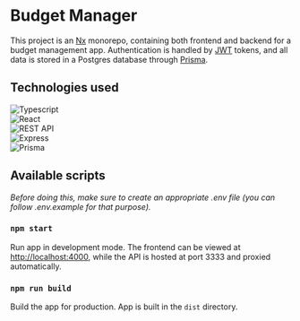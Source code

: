 # Budget Manager

This project is an [Nx](https://nx.dev) monorepo, containing both frontend and backend for a budget management app.
Authentication is handled by [JWT](https://jwt.io) tokens, and all data is stored in a Postgres database through [Prisma](https://prisma.io).

## Technologies used

![Typescript](https://img.shields.io/badge/-Typescript-3178C6?logo=typescript&logoColor=white&style=for-the-badge)  
![React](https://img.shields.io/badge/-ReactJS-61DAFB?logo=react&logoColor=black&style=for-the-badge)  
![REST API](https://img.shields.io/badge/-Rest%20API-006E9D?style=for-the-badge)  
![Express](https://img.shields.io/badge/-Express-000000?logo=express&logoColor=white&style=for-the-badge)  
![Prisma](https://img.shields.io/badge/-Prisma-2D3748?logo=prisma&logoColor=white&style=for-the-badge)

## Available scripts

_Before doing this, make sure to create an appropriate .env file (you can follow .env.example for that purpose)._

### `npm start`

Run app in development mode.
The frontend can be viewed at [http://localhost:4000](http://localhost:4000), while the API is hosted at port 3333 and proxied automatically.

### `npm run build`

Build the app for production.
App is built in the `dist` directory.
